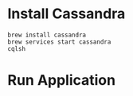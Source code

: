 # Install Cassandra
```shell
brew install cassandra
brew services start cassandra
cqlsh
```

# Run Application
